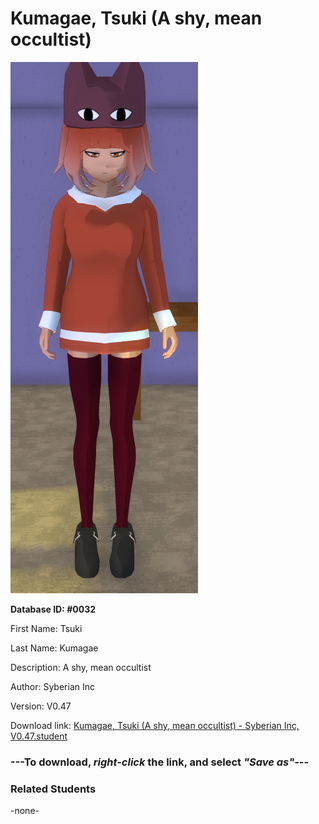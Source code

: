 # Kumagae, Tsuki (A shy, mean occultist)

<img src="Files/Kumagae, Tsuki (A shy, mean occultist).png" title="Kumagae, Tsuki (A shy, mean occultist) - Syberian Inc, V0.47">

**Database ID: #0032**

First Name: Tsuki

Last Name: Kumagae

Description: A shy, mean occultist

Author: Syberian Inc

Version: V0.47

Download link: <a href="https://raw.githubusercontent.com/Arbiter1223/Daigaku-Gurashi-Custom-Students/master/Students/Files/Kumagae%2C%20Tsuki%20(A%20shy%2C%20mean%20occultist)%20-%20Syberian%20Inc%2C%20V0.47.student">Kumagae, Tsuki (A shy, mean occultist) - Syberian Inc, V0.47.student</a>

### ---**To download, _right-click_ the link, and select _"Save as"_**---

### Related Students

-none-
